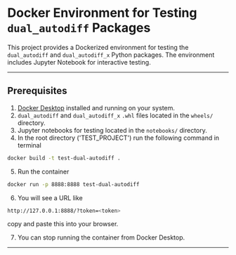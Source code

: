 # Docker Environment for Testing `dual_autodiff` Packages

This project provides a Dockerized environment for testing the `dual_autodiff` and `dual_autodiff_x` Python packages. The environment includes Jupyter Notebook for interactive testing.

---

## Prerequisites

1. [Docker Desktop](https://www.docker.com/products/docker-desktop) installed and running on your system.
2. `dual_autodiff` and `dual_autodiff_x` `.whl` files located in the `wheels/` directory.
3. Jupyter notebooks for testing located in the `notebooks/` directory.
4. In the root directory ('TEST_PROJECT') run the following command in terminal
```bash
docker build -t test-dual-autodiff .
```
5. Run the container
```bash
docker run -p 8888:8888 test-dual-autodiff
```
6. You will see a URL like 
```bash
http://127.0.0.1:8888/?token=<token>
```
copy and paste this into your browser.

7. You can stop running the container from Docker Desktop.
---

